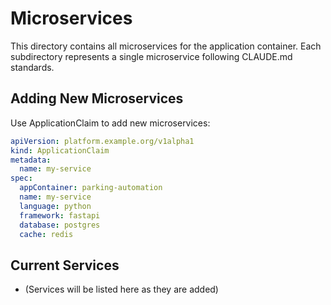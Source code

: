 # Microservices

This directory contains all microservices for the application container.
Each subdirectory represents a single microservice following CLAUDE.md standards.

## Adding New Microservices

Use ApplicationClaim to add new microservices:

```yaml
apiVersion: platform.example.org/v1alpha1
kind: ApplicationClaim
metadata:
  name: my-service
spec:
  appContainer: parking-automation
  name: my-service
  language: python
  framework: fastapi
  database: postgres
  cache: redis
```

## Current Services

- (Services will be listed here as they are added)
